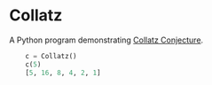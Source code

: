 # Collatz

A Python program demonstrating [Collatz Conjecture](https://en.wikipedia.org/wiki/Collatz_conjecture).
```python
	c = Collatz()
	c(5)
	[5, 16, 8, 4, 2, 1]
```